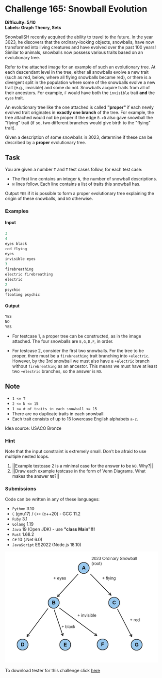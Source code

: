# Challenge 165: Snowball Evolution

**Difficulty: 5/10  
Labels: Graph Theory, Sets**

SnowballSH recently acquired the ability to travel to the future. In the year 3023, he discovers that the ordinary-looking objects, snowballs, have now transformed into living creatures and have evolved over the past 100 years! Similar to animals, snowballs now possess various traits based on an evolutionary tree.

Refer to the attached image for an example of such an evolutionary tree.
At each descendant level in the tree, either all snowballs evolve a new trait (such as red, below, where all flying snowballs became red), or there is a divergent split in the population where some of the snowballs evolve a new trait (e.g., invisible) and some do not.
Snowballs acquire traits from all of their ancestors. For example, `F` would have both the `invisible` trait **and** the `eyes` trait.

An evolutionary tree like the one attached is called **"proper"** if each newly evolved trait originates in **exactly one branch** of the tree. For example, the tree attached would not be proper if the edge `B->D` also gave snowball the "flying" trait (if so, two different branches would give birth to the "flying" trait).

Given a description of some snowballs in 3023, determine if these can be described by a **proper** evolutionary tree.

## Task

You are given a number `T` and `T` test cases follow, for each test case:

- The first line contains an integer `N`, the number of snowball descriptions.
- `N` lines follow. Each line contains a list of traits this snowball has.

Output `YES` if it is possible to form a proper evolutionary tree explaining the origin of these snowballs, and `NO` otherwise.

### Examples

#### Input

```rust
‌3
4
eyes black
red flying
eyes
invisible eyes
3
firebreathing
electric firebreathing
electric
2
psychic
floating psychic
```

#### Output

```rust
‌YES
NO
YES
```

- For testcase 1, a proper tree can be constructed, as in the image attached. The four snowballs are `E,G,D,F`, in order.

- For testcase 2, consider the first two snowballs. For the tree to be proper, there must be a `firebreathing` trait branching into `+electric`. However, by the 3rd snowball we must also have a `+electric` branch without `firebreathing` as an ancestor. This means we must have at least two `+electric` branches, so the answer is `NO`.

## Note

- `1 <= T`
- `2 <= N <= 15`
- `1 <= # of traits in each snowball <= 15`
- There are no duplicate traits in each snowball.
- Each trait consists of up to 15 lowercase English alphabets `a-z`.

Idea source: USACO Bronze

### Hint

Note that the input constraint is extremely small. Don't be afraid to use multiple nested loops.

1. ||Example testcase 2 is a minimal case for the answer to be `NO`. Why?||
2. ||Draw each example testcase in the form of Venn Diagrams. What makes the answer `NO`?||

### Submissions

Code can be written in any of these languages:

- `Python` 3.10
- `C` (gnu17) / `C++` (c++20) - GCC 11.2
- `Ruby` 3.1
- `Golang` 1.19
- `Java` 19 (Open JDK) - use **"class Main"!!!**
- `Rust` 1.68.2
- `C#` 10 (.Net 6.0)
- `JavaScript` ES2022 (Node.js 18.10)

![snowball](snowball.png)

To download tester for this challenge click [here](https://downgit.github.io/#/home?url=https://github.com/Pomroka/PreviousChallenges/tree/main/Challenge_165)
